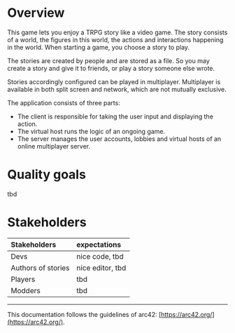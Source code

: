 # Overview

This game lets you enjoy a TRPG story like a video game. The story consists of a world, the figures in this world, the actions and
interactions happening in the world. When starting a game, you choose a story to play.

The stories are created by people and are stored as a file. So you may create a story and give it to friends, or play a story someone else
wrote.

Stories accordingly configured can be played in multiplayer. Multiplayer is available in both split screen and network, which are not
mutually exclusive.

The application consists of three parts:
- The client is responsible for taking the user input and displaying the action.
- The virtual host runs the logic of an ongoing game.
- The server manages the user accounts, lobbies and virtual hosts of an online multiplayer server.

# Quality goals

tbd

# Stakeholders

| Stakeholders       | expectations     |
| :----------------- | :--------------- |
| Devs               | nice code, tbd   |
| Authors of stories | nice editor, tbd |
| Players            | tbd              |
| Modders            | tbd              |


---

This documentation follows the guidelines of arc42: [https://arc42.org/](https://arc42.org/).